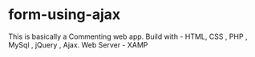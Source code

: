 # form-using-ajax
This is basically a Commenting web app. 
Build with -  HTML, CSS , PHP , MySql , jQuery , Ajax.
Web Server - XAMP
